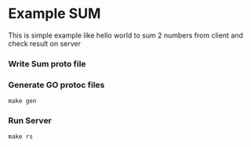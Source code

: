 # Example SUM

This is simple example like hello world to sum 2 numbers from client and check result on server

### Write Sum proto file

### Generate GO protoc files

`make gen`

### Run Server

`make rs`
